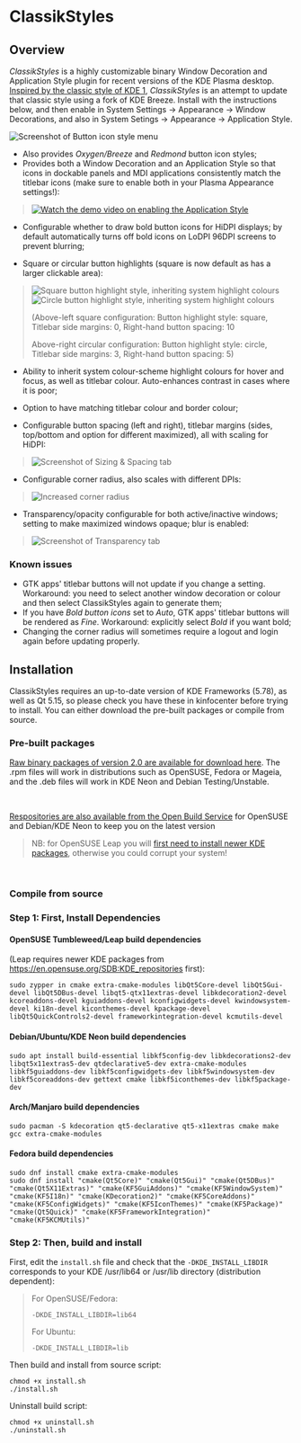 # ClassikStyles
## Overview
_ClassikStyles_ is a highly customizable binary Window Decoration and Application Style plugin for recent versions of the KDE Plasma desktop. [Inspired by the classic style of KDE 1](https://forum.kde.org/viewtopic.php?f=285&t=138602?raw=true), _ClassikStyles_ is an attempt to update that classic style using a fork of KDE Breeze. Install with the instructions below, and then enable in System Settings -> Appearance -> Window Decorations, and also in System Setings -> Appearance -> Application Style.

![Screenshot of Button icon style menu](screenshots/ClassikStyles_buttonIconStyle_menu.png?raw=true "Screenshot of Button icon style menu")
* Also provides _Oxygen/Breeze_ and _Redmond_ button icon styles;
* Provides both a Window Decoration and an Application Style so that icons in dockable panels and MDI applications consistently match the titlebar icons (make sure to enable both in your Plasma Appearance settings!):
> [![Watch the demo video on enabling the Application Style](screenshots/video_dummy.png "Watch the demo video on enabling the Application Style")](http://paulmcauley.com/kde/classikstyles/ClassikStyles_ApplicationStyle_demo.mp4)

* Configurable whether to draw bold button icons for HiDPI displays; by default automatically turns off bold icons on LoDPI 96DPI screens to prevent blurring;

* Square or circular button highlights (square is now default as has a larger clickable area):
> ![Square button highlight style, inheriting system highlight colours](screenshots/squareHighlight.gif?raw=true "Square button highlight style, inheriting system highlight colours")![Circle button highlight style, inheriting system highlight colours](screenshots/circleHighlight.gif?raw=true "Circle button highlight style, inheriting system highlight colours")
> 
> (Above-left square configuration: Button highlight style: square, Titlebar side margins: 0, Right-hand button spacing: 10
>
> Above-right circular configuration: Button highlight style: circle, Titlebar side margins: 3, Right-hand button spacing: 5)

* Ability to inherit system colour-scheme highlight colours for hover and focus, as well as titlebar colour. Auto-enhances contrast in cases where it is poor;
* Option to have matching titlebar colour and border colour;

* Configurable button spacing (left and right), titlebar margins (sides, top/bottom and option for different maximized), all with scaling for HiDPI:
> ![Screenshot of Sizing & Spacing tab](screenshots/ClassikStyles_sizingAndSpacing_tab.png?raw=true "Screenshot of Sizing & Spacing tab")

* Configurable corner radius, also scales with different DPIs:
> ![Increased corner radius](screenshots/ClassikStyles_cornerRadius.png?raw=true "Increased corner radius")

* Transparency/opacity configurable for both active/inactive windows; setting to make maximized windows opaque; blur is enabled:
> ![Screenshot of Transparency tab](screenshots/ClassikStyles_transparency_tab.png?raw=true "Screenshot of Transparency tab")

### Known issues
* GTK apps' titlebar buttons will not update if you change a setting. Workaround: you need to select another window decoration or colour and then select ClassikStyles again to generate them;
* If you have _Bold button icons_ set to _Auto_, GTK apps' titlebar buttons will be rendered as _Fine_. Workaround: explicitly select _Bold_ if you want bold;
* Changing the corner radius will sometimes require a logout and login again before updating properly.

## Installation
ClassikStyles requires an up-to-date version of KDE Frameworks (5.78), as well as Qt 5.15, so please check you have these in kinfocenter before trying to install. You can either download the pre-built packages or compile from source.
### Pre-built packages
[Raw binary packages of version 2.0 are available for download here](https://github.com/paulmcauley/classikstyles/releases/tag/2.0.breeze5.21.80). The .rpm files will work in distributions such as OpenSUSE, Fedora or Mageia, and the .deb files will work in KDE Neon and Debian Testing/Unstable.

&nbsp;
&nbsp;


[Respositories are also available from the Open Build Service](https://software.opensuse.org//download.html?project=home%3Apaul4us&package=classikstyles) for OpenSUSE and Debian/KDE Neon to keep you on the latest version
> NB: for OpenSUSE Leap you will [first need to install newer KDE packages](https://en.opensuse.org/SDB:KDE_repositories), otherwise you could corrupt your system!

&nbsp;
&nbsp;

### Compile from source
### Step 1: First, Install Dependencies
#### OpenSUSE Tumbleweed/Leap build dependencies
(Leap requires newer KDE packages from https://en.opensuse.org/SDB:KDE_repositories first):
```
sudo zypper in cmake extra-cmake-modules libQt5Core-devel libQt5Gui-devel libQt5DBus-devel libqt5-qtx11extras-devel libkdecoration2-devel kcoreaddons-devel kguiaddons-devel kconfigwidgets-devel kwindowsystem-devel ki18n-devel kiconthemes-devel kpackage-devel libQt5QuickControls2-devel frameworkintegration-devel kcmutils-devel
```

#### Debian/Ubuntu/KDE Neon build dependencies
```
sudo apt install build-essential libkf5config-dev libkdecorations2-dev libqt5x11extras5-dev qtdeclarative5-dev extra-cmake-modules libkf5guiaddons-dev libkf5configwidgets-dev libkf5windowsystem-dev libkf5coreaddons-dev gettext cmake libkf5iconthemes-dev libkf5package-dev
```

#### Arch/Manjaro build dependencies
```
sudo pacman -S kdecoration qt5-declarative qt5-x11extras cmake make gcc extra-cmake-modules
```

#### Fedora build dependencies
```
sudo dnf install cmake extra-cmake-modules
sudo dnf install "cmake(Qt5Core)" "cmake(Qt5Gui)" "cmake(Qt5DBus)" "cmake(Qt5X11Extras)" "cmake(KF5GuiAddons)" "cmake(KF5WindowSystem)" "cmake(KF5I18n)" "cmake(KDecoration2)" "cmake(KF5CoreAddons)" "cmake(KF5ConfigWidgets)" "cmake(KF5IconThemes)" "cmake(KF5Package)" "cmake(Qt5Quick)" "cmake(KF5FrameworkIntegration)" "cmake(KF5KCMUtils)"
```

### Step 2: Then, build and install
First, edit the ```install.sh``` file and check that the ```-DKDE_INSTALL_LIBDIR``` corresponds to your KDE /usr/lib64 or /usr/lib directory (distribution dependent):

> For OpenSUSE/Fedora:
> ```
> -DKDE_INSTALL_LIBDIR=lib64
> ```
> For Ubuntu:
> ```
> -DKDE_INSTALL_LIBDIR=lib
> ```

Then build and install from source script:
```
chmod +x install.sh
./install.sh
```

Uninstall build script:
```
chmod +x uninstall.sh
./uninstall.sh
```
